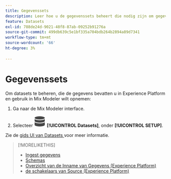 ```yaml
---
title: Gegevenssets
description: Leer hoe u de gegevenssets beheert die nodig zijn om gegevens in Mix Modeler in te voeren.
feature: Datasets
exl-id: 788de24d-9021-48f8-87ab-09252b91276a
source-git-commit: 499db639c5e1bf335a704bdb264b2894a89d7341
workflow-type: tm+mt
source-wordcount: '66'
ht-degree: 3%

---
```


# Gegevenssets

Om datasets te beheren, die de gegevens bevatten u in Experience Platform en gebruik in Mix Modeler wilt opnemen:

1. Ga naar de Mix Modeler interface.

1. Selecteer ![ Gegevens ](/help/assets/icons/Data.svg) **[!UICONTROL Datasets]**, onder **[!UICONTROL SETUP]**.

Zie de [ gids UI van Datasets ](https://experienceleague.adobe.com/docs/experience-platform/catalog/datasets/user-guide.html?lang=en) voor meer informatie.

>[!MORELIKETHIS]
>
>* [ Ingest gegevens ](https://experienceleague.adobe.com/en/docs/experience-platform/ingestion/home)
>* [ Schemas ](schemas.md)
>* [ Overzicht van de Inname van Gegevens (Experience Platform) ](https://experienceleague.adobe.com/en/docs/experience-platform/ingestion/home)
>* [ de schakelaars van Source (Experience Platform) ](https://experienceleague.adobe.com/en/docs/experience-platform/sources/home)
